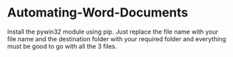 # Automating-Word-Documents
Install the pywin32 module using pip. Just replace the file name with your file name and the destination folder with your required folder and everything must be good to go with all the 3 files.

